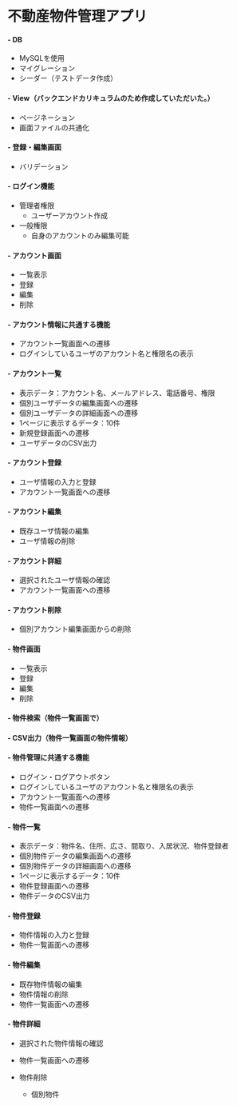 # 不動産物件管理アプリ

#### - DB
  - MySQLを使用
  - マイグレーション
  - シーダー（テストデータ作成）

#### - View（バックエンドカリキュラムのため作成していただいた。）
  - ページネーション
  - 画面ファイルの共通化

#### - 登録・編集画面
  - バリデーション

#### - ログイン機能
  - 管理者権限
    - ユーザーアカウント作成
  - 一般権限
    - 自身のアカウントのみ編集可能

#### - アカウント画面
  - 一覧表示
  - 登録
  - 編集
  - 削除

#### - アカウント情報に共通する機能
  - アカウント一覧画面への遷移
  - ログインしているユーザのアカウント名と権限名の表示

#### - アカウント一覧
  - 表示データ：アカウント名、メールアドレス、電話番号、権限
  - 個別ユーザデータの編集画面への遷移
  - 個別ユーザデータの詳細画面への遷移
  - 1ページに表示するデータ：10件
  - 新規登録画面への遷移
  - ユーザデータのCSV出力

#### - アカウント登録
  - ユーザ情報の入力と登録
  - アカウント一覧画面への遷移

#### - アカウント編集
  - 既存ユーザ情報の編集
  - ユーザ情報の削除

#### - アカウント詳細
  - 選択されたユーザ情報の確認
  - アカウント一覧画面への遷移

#### - アカウント削除
  - 個別アカウント編集画面からの削除

#### - 物件画面
  - 一覧表示
  - 登録
  - 編集
  - 削除
  
#### - 物件検索（物件一覧画面で）

#### - CSV出力（物件一覧画面の物件情報）

#### - 物件管理に共通する機能
  - ログイン・ログアウトボタン
  - ログインしているユーザのアカウント名と権限名の表示
  - アカウント一覧画面への遷移
  - 物件一覧画面への遷移

#### - 物件一覧
  - 表示データ：物件名、住所、広さ、間取り、入居状況、物件登録者
  - 個別物件データの編集画面への遷移
  - 個別物件データの詳細画面への遷移
  - 1ページに表示するデータ：10件
  - 物件登録画面への遷移
  - 物件データのCSV出力

#### - 物件登録
  - 物件情報の入力と登録
  - 物件一覧画面への遷移

#### - 物件編集
  - 既存物件情報の編集
  - 物件情報の削除
  - 物件一覧画面への遷移

#### - 物件詳細
  - 選択された物件情報の確認
  - 物件一覧画面への遷移

- 物件削除
  - 個別物件
